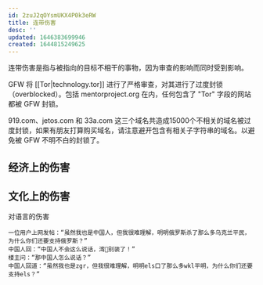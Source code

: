 ```yaml
---
id: 2zuJ2qOYsmUKX4P0k3eRW
title: 连带伤害
desc: ''
updated: 1646383699946
created: 1644815249625
---
```


连带伤害是指与被指向的目标不相干的事物，因为审查的影响而同时受到影响。

GFW 将 [[Tor|technology.tor]] 进行了严格审查，对其进行了过度封锁（overblocked）。包括 mentorproject.org 在内，任何包含了 "Tor" 字段的网站都被 GFW 封锁。

919.com、jetos.com 和 33a.com 这三个域名共造成15000个不相关的域名被过度封锁，如果有朋友打算购买域名，请注意避开包含有相关子字符串的域名。以避免被 GFW 不明不白的封锁了。


## 经济上的伤害

## 文化上的伤害

对语言的伤害

```
一位用户上网发帖：“虽然我也是中国人，但我很难理解，明明俄罗斯杀了那么多乌克兰平民，为什么你们还要支持俄罗斯？”
中国人回：“中国人不会这么说话，湾🐸别装了！”
楼主问：“那中国人怎么说话？”
中国人回道：“虽然我也是zgr，但我很难理解，明明els口了那么多wkl平明，为什么你们还要支持els？”